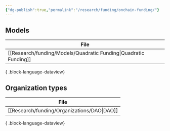 ```yaml
---
{"dg-publish":true,"permalink":"/research/funding/onchain-funding/"}
---
```


## Models
| File                                                                |
| ------------------------------------------------------------------- |
| [[Research/funding/Models/Quadratic Funding\|Quadratic Funding]] |

{ .block-language-dataview}
## Organization types
| File                                           |
| ---------------------------------------------- |
| [[Research/funding/Organizations/DAO\|DAO]] |

{ .block-language-dataview}
